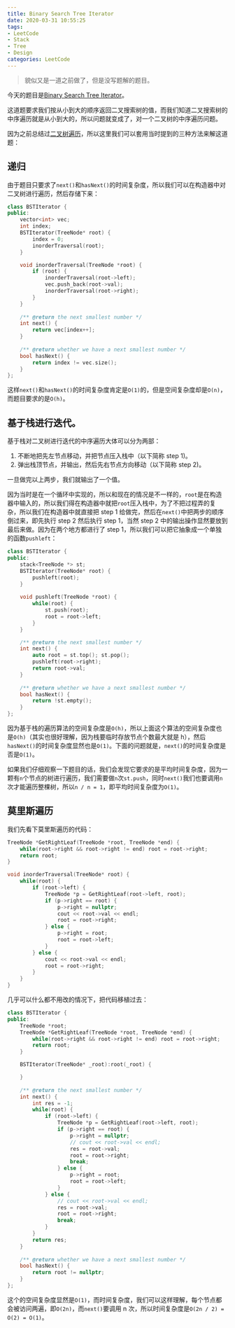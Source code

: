 ```yaml
---
title: Binary Search Tree Iterator
date: 2020-03-31 10:55:25
tags:
- LeetCode
- Stack
- Tree
- Design
categories: LeetCode
---
```


> 貌似又是一道之前做了，但是没写题解的题目。

今天的题目是[Binary Search Tree Iterator](https://leetcode-cn.com/problems/binary-search-tree-iterator/)。

这道题要求我们按从小到大的顺序返回二叉搜索树的值，而我们知道二叉搜索树的中序遍历就是从小到大的，所以问题就变成了，对一个二叉树的中序遍历问题。

因为之前总结过[二叉树遍历](https://blog.codeand.fun/2020/03/24/Binary-Tree-Preorder-Inorder-Postorder-Traversal/)，所以这里我们可以套用当时提到的三种方法来解这道题：

## 递归

由于题目只要求了`next()`和`hasNext()`的时间复杂度，所以我们可以在构造器中对二叉树进行遍历，然后存储下来：

```cpp
class BSTIterator {
public:
    vector<int> vec;
    int index;
    BSTIterator(TreeNode* root) {
        index = 0;
        inorderTraversal(root);
    }

    void inorderTraversal(TreeNode *root) {
        if (root) {
            inorderTraversal(root->left);
            vec.push_back(root->val);
            inorderTraversal(root->right);
        }
    }
    
    /** @return the next smallest number */
    int next() {
        return vec[index++];
    }
    
    /** @return whether we have a next smallest number */
    bool hasNext() {
        return index != vec.size();
    }
};
```

这样`next()`和`hasNext()`的时间复杂度肯定是`O(1)`的，但是空间复杂度却是`O(n)`，而题目要求的是`O(h)`。

## 基于栈进行迭代。

基于栈对二叉树进行迭代的中序遍历大体可以分为两部：

1. 不断地把先左节点移动，并把节点压入栈中（以下简称 step 1)。
2. 弹出栈顶节点，并输出，然后先右节点方向移动（以下简称 step 2)。

一旦做完以上两步，我们就输出了一个值。

因为当时是在一个循环中实现的，所以和现在的情况是不一样的，`root`是在构造器中输入的，所以我们得在构造器中就把`root`压入栈中，为了不把过程弄的复杂，所以我们在构造器中就直接把 step 1 给做完，然后在`next()`中把两步的顺序倒过来，即先执行 step 2 然后执行 step 1，当然 step 2 中的输出操作显然要放到最后来做。因为在两个地方都进行了 step 1，所以我们可以把它抽象成一个单独的函数`pushleft`：

```c++
class BSTIterator {
public:
    stack<TreeNode *> st;
    BSTIterator(TreeNode* root) {
        pushleft(root);
    }
    
    void pushleft(TreeNode *root) {
        while(root) {
            st.push(root);
            root = root->left;
        }
    }

    /** @return the next smallest number */
    int next() {
        auto root = st.top(); st.pop();
        pushleft(root->right);
        return root->val;
    }
    
    /** @return whether we have a next smallest number */
    bool hasNext() {
        return !st.empty();
    }
};
```

因为基于栈的遍历算法的空间复杂度是`O(h)`，所以上面这个算法的空间复杂度也是`O(h)`（其实也很好理解，因为栈要临时存放节点个数最大就是 h），然后`hasNext()`的时间复杂度显然也是`O(1)`。下面的问题就是，`next()`的时间复杂度是否是`O(1)`。

如果我们仔细观察一下题目的话，我们会发现它要求的是平均时间复杂度，因为一颗有`n`个节点的树进行遍历，我们需要做`n`次`st.push`，同时`next()`我们也要调用`n`次才能遍历整棵树，所以`n / n = 1`，即平均时间复杂度为`O(1)`。

## 莫里斯遍历

我们先看下莫里斯遍历的代码：

```c++
TreeNode *GetRightLeaf(TreeNode *root, TreeNode *end) {
    while(root->right && root->right != end) root = root->right;
    return root;
}

void inorderTraversal(TreeNode* root) {
    while(root) {
        if (root->left) {
            TreeNode *p = GetRightLeaf(root->left, root);
            if (p->right == root) {
                p->right = nullptr;
                cout << root->val << endl;
                root = root->right;
            } else {
                p->right = root;
                root = root->left;
            }
        } else {
            cout << root->val << endl;
            root = root->right;
        }
    }
}
```

几乎可以什么都不用改的情况下，把代码移植过去：

```cpp
class BSTIterator {
public:
    TreeNode *root;
    TreeNode *GetRightLeaf(TreeNode *root, TreeNode *end) {
        while(root->right && root->right != end) root = root->right;
        return root;
    }

    BSTIterator(TreeNode* _root):root(_root) {

    }
    
    /** @return the next smallest number */
    int next() {
        int res = -1;
        while(root) {
            if (root->left) {
                TreeNode *p = GetRightLeaf(root->left, root);
                if (p->right == root) {
                    p->right = nullptr;
                    // cout << root->val << endl;
                    res = root->val;
                    root = root->right;
                    break;
                } else {
                    p->right = root;
                    root = root->left;
                }
            } else {
                // cout << root->val << endl;
                res = root->val;
                root = root->right;
                break;
            }
        }
        return res;
    }
    
    /** @return whether we have a next smallest number */
    bool hasNext() {
        return root != nullptr;
    }
};
```

这个的空间复杂度显然是`O(1)`，而时间复杂度，我们可以这样理解，每个节点都会被访问两遍，即`O(2n)`，而`next()`要调用 n 次，所以时间复杂度是`O(2n / 2) = O(2) = O(1)`。
